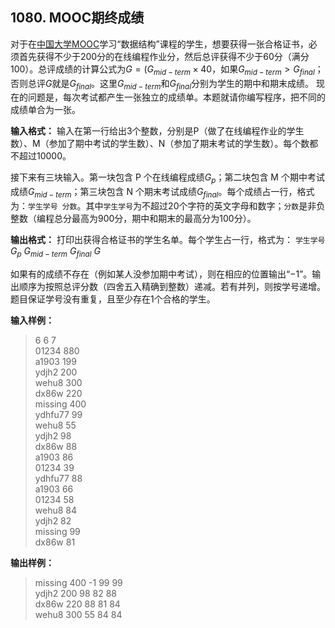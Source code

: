 ﻿## 1080. MOOC期终成绩
对于在[中国大学MOOC](http://www.icourse163.org/)学习“数据结构”课程的学生，想要获得一张合格证书，必须首先获得不少于200分的在线编程作业分，然后总评获得不少于60分（满分100）。总评成绩的计算公式为$G=(G_{mid−term}×40%+G_{final}×60%)$，如果$G_{mid−term}>G_{​final}$；否则总评$G$就是$G_{​final}$。这里$G_{​mid−term}$和$G_{final}$分别为学生的期中和期末成绩。
现在的问题是，每次考试都产生一张独立的成绩单。本题就请你编写程序，把不同的成绩单合为一张。

**输入格式：**
输入在第一行给出3个整数，分别是P（做了在线编程作业的学生数）、M（参加了期中考试的学生数）、N（参加了期末考试的学生数）。每个数都不超过10000。

接下来有三块输入。第一块包含 P 个在线编程成绩$G_p$；第二块包含 M 个期中考试成绩$G_{mid−term}$；第三块包含 N 个期末考试成绩$G_{final}$。每个成绩占一行，格式为：`学生学号 分数`。其中`学生学号`为不超过20个字符的英文字母和数字；`分数`是非负整数（编程总分最高为900分，期中和期末的最高分为100分）。

**输出格式：**
打印出获得合格证书的学生名单。每个学生占一行，格式为：
`学生学号` $G_p$ $G_{mid−term}$ $G_{final}$ $G$

如果有的成绩不存在（例如某人没参加期中考试），则在相应的位置输出“−1”。输出顺序为按照总评分数（四舍五入精确到整数）递减。若有并列，则按学号递增。题目保证学号没有重复，且至少存在1个合格的学生。

**输入样例：**
>6 6 7  
01234 880  
a1903 199  
ydjh2 200  
wehu8 300  
dx86w 220  
missing 400  
ydhfu77 99  
wehu8 55  
ydjh2 98  
dx86w 88  
a1903 86  
01234 39  
ydhfu77 88  
a1903 66  
01234 58  
wehu8 84  
ydjh2 82  
missing 99  
dx86w 81  

**输出样例：**
>missing 400 -1 99 99  
ydjh2 200 98 82 88  
dx86w 220 88 81 84  
wehu8 300 55 84 84  